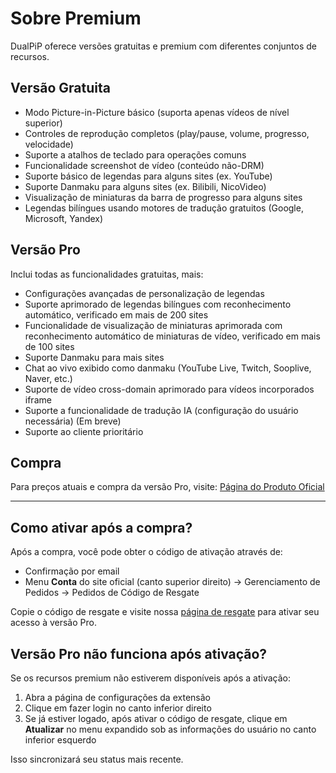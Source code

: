 # Sobre Premium

DualPiP oferece versões gratuitas e premium com diferentes conjuntos de recursos.

## Versão Gratuita

- Modo Picture-in-Picture básico (suporta apenas vídeos de nível superior)
- Controles de reprodução completos (play/pause, volume, progresso, velocidade)
- Suporte a atalhos de teclado para operações comuns
- Funcionalidade screenshot de vídeo (conteúdo não-DRM)
- Suporte básico de legendas para alguns sites (ex. YouTube)
- Suporte Danmaku para alguns sites (ex. Bilibili, NicoVideo)
- Visualização de miniaturas da barra de progresso para alguns sites
- Legendas bilíngues usando motores de tradução gratuitos (Google, Microsoft, Yandex)

## Versão Pro

Inclui todas as funcionalidades gratuitas, mais:

- Configurações avançadas de personalização de legendas
- Suporte aprimorado de legendas bilíngues com reconhecimento automático, verificado em mais de 200 sites
- Funcionalidade de visualização de miniaturas aprimorada com reconhecimento automático de miniaturas de vídeo, verificado em mais de 100 sites
- Suporte Danmaku para mais sites
- Chat ao vivo exibido como danmaku (YouTube Live, Twitch, Sooplive, Naver, etc.)
- Suporte de vídeo cross-domain aprimorado para vídeos incorporados iframe
- Suporte a funcionalidade de tradução IA (configuração do usuário necessária) (Em breve)
- Suporte ao cliente prioritário

## Compra

Para preços atuais e compra da versão Pro, visite:
[Página do Produto Oficial](https://www.rabbitpair.com/products/dualpip)

---

## Como ativar após a compra?

Após a compra, você pode obter o código de ativação através de:

- Confirmação por email
- Menu **Conta** do site oficial (canto superior direito) → Gerenciamento de Pedidos → Pedidos de Código de Resgate

Copie o código de resgate e visite nossa [página de resgate](https://www.rabbitpair.com/exchange) para ativar seu acesso à versão Pro.

## Versão Pro não funciona após ativação?

Se os recursos premium não estiverem disponíveis após a ativação:

1. Abra a página de configurações da extensão
2. Clique em fazer login no canto inferior direito
3. Se já estiver logado, após ativar o código de resgate, clique em **Atualizar** no menu expandido sob as informações do usuário no canto inferior esquerdo

Isso sincronizará seu status mais recente.
